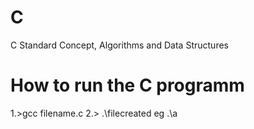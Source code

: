 # C
C Standard Concept, Algorithms and Data Structures

  
# How to run the C programm

1.>gcc filename.c
2.> .\filecreated   eg  .\a
